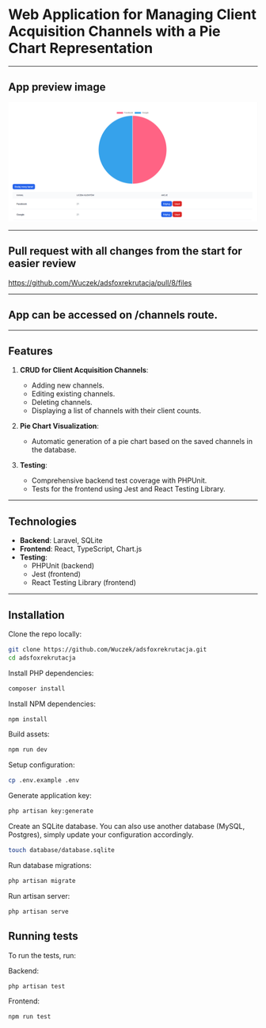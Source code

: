 # Web Application for Managing Client Acquisition Channels with a Pie Chart Representation

---

## App preview image
![App preview](preview.png)

---

## Pull request with all changes from the start for easier review
https://github.com/Wuczek/adsfoxrekrutacja/pull/8/files

---

## App can be accessed on /channels route.

---

## Features

1. **CRUD for Client Acquisition Channels**:
   - Adding new channels.
   - Editing existing channels.
   - Deleting channels.
   - Displaying a list of channels with their client counts.

2. **Pie Chart Visualization**:
   - Automatic generation of a pie chart based on the saved channels in the database.

3. **Testing**:
   - Comprehensive backend test coverage with PHPUnit.
   - Tests for the frontend using Jest and React Testing Library.

---

## Technologies

- **Backend**: Laravel, SQLite
- **Frontend**: React, TypeScript, Chart.js
- **Testing**:
  - PHPUnit (backend)
  - Jest (frontend)
  - React Testing Library (frontend)

---

## Installation

Clone the repo locally:

```sh
git clone https://github.com/Wuczek/adsfoxrekrutacja.git
cd adsfoxrekrutacja
```

Install PHP dependencies:

```sh
composer install
```

Install NPM dependencies:

```sh
npm install
```

Build assets:

```sh
npm run dev
```

Setup configuration:

```sh
cp .env.example .env
```

Generate application key:

```sh
php artisan key:generate
```

Create an SQLite database. You can also use another database (MySQL, Postgres), simply update your configuration accordingly.

```sh
touch database/database.sqlite
```

Run database migrations:

```sh
php artisan migrate
```

Run artisan server:

```sh
php artisan serve
```

## Running tests

To run the tests, run:

Backend:
```sh
php artisan test
```

Frontend:
```sh
npm run test
```
